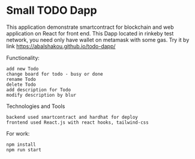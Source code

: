 # Small TODO Dapp

This application demonstrate smartcontract for blockchain and web application on React for front end.
This Dapp located in rinkeby test network, you need only have wallet on metamask with some gas.
Try it by link https://abalshakou.github.io/todo-dapp/

Functionality:

    add new Todo
    change board for todo - busy or done
    rename Todo
    delete Todo
    add description for Todo
    modify description by blur

Technologies and Tools

    backend used smartcontract and hardhat for deploy
    frontend used React.js with react hooks, tailwind-css


For work:

```shell
npm install
npm run start
```
